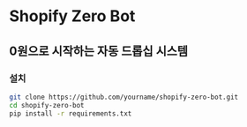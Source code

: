 # Shopify Zero Bot

## 0원으로 시작하는 자동 드롭십 시스템

### 설치
```bash
git clone https://github.com/yourname/shopify-zero-bot.git
cd shopify-zero-bot
pip install -r requirements.txt
